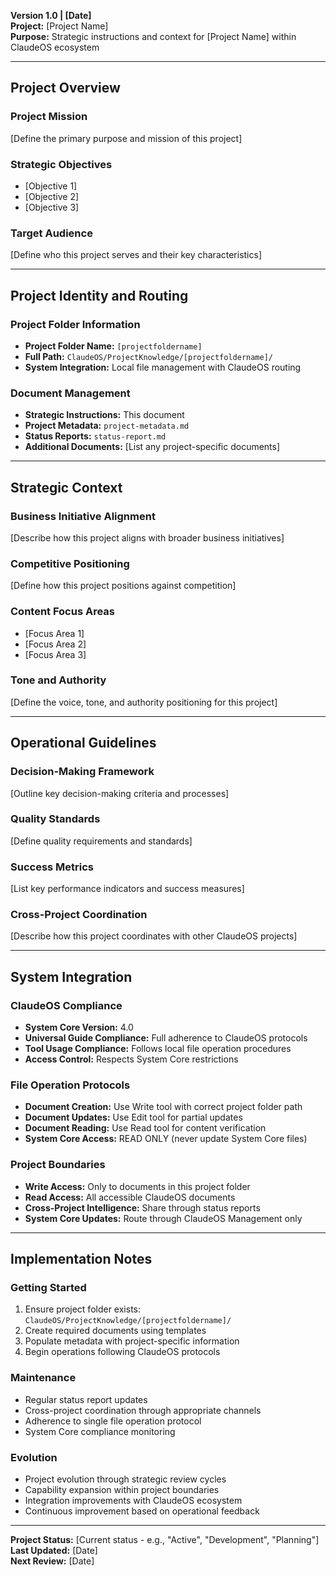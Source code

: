 **Version 1.0 | [Date]**  
**Project:** [Project Name]  
**Purpose:** Strategic instructions and context for [Project Name] within ClaudeOS ecosystem

---

## Project Overview

### Project Mission
[Define the primary purpose and mission of this project]

### Strategic Objectives
- [Objective 1]
- [Objective 2]  
- [Objective 3]

### Target Audience
[Define who this project serves and their key characteristics]

---

## Project Identity and Routing

### Project Folder Information
- **Project Folder Name:** `[projectfoldername]`
- **Full Path:** `ClaudeOS/ProjectKnowledge/[projectfoldername]/`
- **System Integration:** Local file management with ClaudeOS routing

### Document Management
- **Strategic Instructions:** This document
- **Project Metadata:** `project-metadata.md`
- **Status Reports:** `status-report.md`
- **Additional Documents:** [List any project-specific documents]

---

## Strategic Context

### Business Initiative Alignment
[Describe how this project aligns with broader business initiatives]

### Competitive Positioning
[Define how this project positions against competition]

### Content Focus Areas
- [Focus Area 1]
- [Focus Area 2]
- [Focus Area 3]

### Tone and Authority
[Define the voice, tone, and authority positioning for this project]

---

## Operational Guidelines

### Decision-Making Framework
[Outline key decision-making criteria and processes]

### Quality Standards
[Define quality requirements and standards]

### Success Metrics
[List key performance indicators and success measures]

### Cross-Project Coordination
[Describe how this project coordinates with other ClaudeOS projects]

---

## System Integration

### ClaudeOS Compliance
- **System Core Version:** 4.0
- **Universal Guide Compliance:** Full adherence to ClaudeOS protocols
- **Tool Usage Compliance:** Follows local file operation procedures
- **Access Control:** Respects System Core restrictions

### File Operation Protocols
- **Document Creation:** Use Write tool with correct project folder path
- **Document Updates:** Use Edit tool for partial updates
- **Document Reading:** Use Read tool for content verification
- **System Core Access:** READ ONLY (never update System Core files)

### Project Boundaries
- **Write Access:** Only to documents in this project folder
- **Read Access:** All accessible ClaudeOS documents
- **Cross-Project Intelligence:** Share through status reports
- **System Core Updates:** Route through ClaudeOS Management only

---

## Implementation Notes

### Getting Started
1. Ensure project folder exists: `ClaudeOS/ProjectKnowledge/[projectfoldername]/`
2. Create required documents using templates
3. Populate metadata with project-specific information
4. Begin operations following ClaudeOS protocols

### Maintenance
- Regular status report updates
- Cross-project coordination through appropriate channels
- Adherence to single file operation protocol
- System Core compliance monitoring

### Evolution
- Project evolution through strategic review cycles
- Capability expansion within project boundaries
- Integration improvements with ClaudeOS ecosystem
- Continuous improvement based on operational feedback

---

**Project Status:** [Current status - e.g., "Active", "Development", "Planning"]  
**Last Updated:** [Date]  
**Next Review:** [Date]